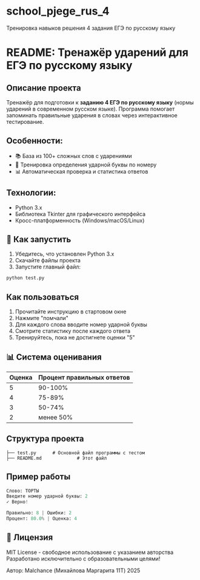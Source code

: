 # school_pjege_rus_4
Тренировка навыков решения 4 задания ЕГЭ по русскому языку
# README: Тренажёр ударений для ЕГЭ по русскому языку

## Описание проекта
Тренажёр для подготовки к **заданию 4 ЕГЭ по русскому языку** (нормы ударений в современном русском языке). Программа помогает запоминать правильные ударения в словах через интерактивное тестирование.

## Особенности:
- 📚 База из 100+ сложных слов с ударениями
- 🎯 Тренировка определения ударной буквы по номеру
- 📊 Автоматическая проверка и статистика ответов

## Технологии:
- Python 3.x
- Библиотека Tkinter для графического интерфейса
- Кросс-платформенность (Windows/macOS/Linux)

## 🚀 Как запустить
1. Убедитесь, что установлен Python 3.x
2. Скачайте файлы проекта
3. Запустите главный файл:
```bash
python test.py
```

## Как пользоваться
1. Прочитайте инструкцию в стартовом окне
2. Нажмите "помчали"
3. Для каждого слова вводите номер ударной буквы
4. Смотрите статистику после каждого ответа
5. Тренируйтесь, пока не достигнете оценки "5"

## 📊 Система оценивания
| Оценка | Процент правильных ответов |
|--------|---------------------------|
| 5      | 90-100%                   |
| 4      | 75-89%                    |
| 3      | 50-74%                    |
| 2      | менее 50%                 |

## Структура проекта
```
├── test.py      # Основной файл программы с тестом
├── README.md             # Этот файл
```

## Пример работы
```python
Слово: ТОРТЫ
Введите номер ударной буквы: 2
✓ Верно!

Правильно: 8 | Ошибки: 2
Процент: 80.0% | Оценка: 4
```

## 📜 Лицензия
MIT License - свободное использование с указанием авторства
Разработано исключительно с образовательными целями!

Автор: Malchance (Михайлова Маргарита 11Т)
2025
